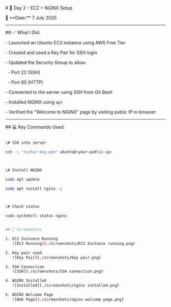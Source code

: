 \# 🚀 Day 2 – EC2 + NGINX Setup



📅 \*\*Date:\*\* 7 July 2025



---



\## ✅ What I Did:

\- Launched an Ubuntu EC2 instance using AWS Free Tier

\- Created and used a Key Pair for SSH login

\- Updated the Security Group to allow:

&nbsp; - Port 22 (SSH)

&nbsp; - Port 80 (HTTP)

\- Connected to the server using SSH from Git Bash

\- Installed NGINX using `apt`

\- Verified the "Welcome to NGINX" page by visiting public IP in browser



---



\## 💻 Key Commands Used:



```bash

\# SSH into server

ssh -i "tushar-key.pem" ubuntu@<your-public-ip>



\# Install NGINX

sudo apt update

sudo apt install nginx -y



\# Check status

sudo systemctl status nginx


## 📸 Screenshots

1. EC2 Instance Running  
   ![EC2 Running](./screenshots/EC2 Instance running.png)

2. Key pair used  
   ![Key Pair](./screenshots/Key pair.png)

3. SSH Connection  
   ![SSH](./screenshots/SSH connection.png)

4. NGINX Installed  
   ![Installed](./screenshots/nginx installed.png)

5. NGINX Welcome Page  
   ![Web Page](./screenshots/nginx welcome page.png)


